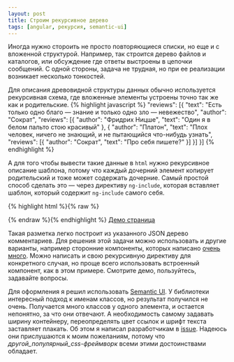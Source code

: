 ```yaml
---
layout: post
title: Строим рекурсивное дерево
tags: [angular, рекурсия, semantic-ui]
---
```

Иногда нужно стороить не просто повторяющиеся списки, но еще и с вложенной структурой. Например, так строится дерево файлов и каталогов, или обсуждение где ответы выстроены в цепочки сообщений. С одной стороны, задача не трудная, но при ее реализации возникает несколько тонкостей.

Для описания древовидной структуры данных обычно используется  рекурсивная схема, где вложенные элементы устроены точно так же как и родительские.
{% highlight javascript %}
"reviews": [{
	"text": "Есть только одно благо — знание и только одно зло — невежество",
	"author": "Сократ",
	"reviews": [{
		"author": "Фридрих Ницше",
		"text": "Один я в белом пальто стою красивый"
	}, {
		"author": "Платон",
		"text": "Плох человек, ничего не знающий, и не пытающийся что-нибудь узнать",
		"reviews": [{
			"author": "Сократ",
			"text": "Про cебя пишете?"
		}]
	}]
}]
{% endhighlight %}

А для того чтобы вывести такие данные в `html` нужно рекурсивное описание шаблона, потому что каждый дочерний элемент копирует родительский и тоже может содержать дочерние. Самый простой способ сделать это &mdash; через директиву `ng-include`, которая вставляет шаблон, который содержит `ng-include` самого себя.

{% highlight html %}{% raw %}
	<div ng-controller="ReviewsCtrl">
		<!-- начнем с итератора по корневым отзывам -->
		<div ng-repeat="review in reviews">
			<!-- вставим шаблон комментария -->
			<div ng-include="'review.html'"></div>
		</div>
	</div>
	<!-- Angular позволяет вставлять шаблоны через script своего типа -->
	<script type="text/ng-template" id="review.html">
		<p>{{review.author}}</p>
		<p>{{review.text}}</p>
		<div ng-repeat="review in review.reviews">
			<!-- а у комментария есть ответы -->
			<div ng-include="'review.html'"></div>
		</div>
	</script>
{% endraw %}{% endhighlight %}
<a class="watch-demo" href="{{site.baseurl}}/assets/recursive-tree/">Демо страница</a>

Такая разметка легко построит из указанного JSON дерево комментариев. Для решения этой задачи можно использовать и другие варианты, например сторонние компоненты, которых написано [очень много](https://github.com/search?q=angular+tree). Можно написать и свою рекурсивную директиву для конкретного случая, но проще всего использовать встроенный компонент, как в этом примере. Смотрите демо, пользуйтесь, задавайте вопросы.

Для оформления я решил использовать [Semantic UI](http://semantic-ui.com). У библиотеки интересный подход к именам классов, но результат получился не очень. Получается много классов у одного элемента, и остается непонятно, за что они отвечают. А необходимость самому задавать ширину контейнеру, переопределять цвет ссылок и шрифт текста заставляет плакать. Об этом я написал разработчикам в [issue](https://github.com/jlukic/Semantic-UI/issues/186). Надеюсь они прислушаются к моим пожеланиям, потому что *другой\_популярный\_css-фреймворк* всеми этими достоинствами обладает.
